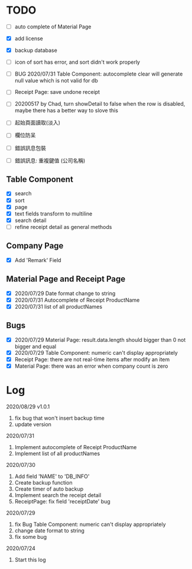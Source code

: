 
# TODO

- [ ] auto complete of Material Page
- [x] add license
- [x] backup database
- [ ] icon of sort has error, and sort didn't work properly
  
- [ ] BUG 2020/07/31 Table Component: autocomplete clear will generate null value which is not valid for db
- [ ] Receipt Page: save undone receipt
- [ ] 20200517 by Chad, turn showDetail to false when the row is disabled, maybe there has a better way to slove this
- [ ] 起始頁面讀取(淡入)
- [ ] 欄位防呆
- [ ] 錯誤訊息包裝
- [ ] 錯誤訊息: 重複鍵值 (公司名稱)

## Table Component

- [x] search
- [x] sort
- [x] page
- [X] text fields transform to multiline
- [X] search detail
- [ ] refine receipt detail as general methods
  
## Company Page

- [X] Add 'Remark' Field

## Material Page and Receipt Page

- [x] 2020/07/29 Date format change to string
- [x] 2020/07/31 Autocomplete of Receipt ProductName
- [x] 2020/07/31 list of all productNames

## Bugs

- [x] 2020/07/29 Material Page: result.data.length should bigger than 0 not bigger and equal
- [x] 2020/07/29 Table Component: numeric can't display appropriately
- [x] Receipt Page: there are not real-time items after modify an item
- [x] Material Page: there was an error when company count is zero

# Log

2020/08/29 v1.0.1

1. fix bug that won't insert backup time
2. update version

2020/07/31

1. Implement autocomplete of Receipt ProductName
2. Implement list of all productNames

2020/07/30

1. Add field 'NAME' to 'DB_INFO'
2. Create backup function
3. Create timer of auto backup 
4. Implement search the receipt detail
5. ReceiptPage: fix field 'receiptDate' bug

2020/07/29

1. fix Bug Table Component: numeric can't display appropriately
2. change date format to string
3. fix some bug

2020/07/24

1. Start this log
